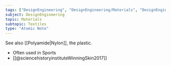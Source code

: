 ```yaml
---
tags: ["DesignEngineering", "DesignEngineering/Materials", "DesignEngineering/Materials/Textiles", "DesignEngineering/Materials/Textiles/Synthetic"]
subject: DesignEngineering
topic: Materials
subtopic: Textiles
type: "Atomic Note"
---
```


See also [[Polyamide|Nylon]], the plastic.

 - Often used in Sports
 - [[@sciencehistoryinstituteWinningSkin2017]]